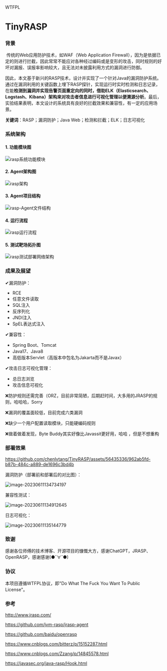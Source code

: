 <a href="http://www.wtfpl.net/"><img
       src="http://www.wtfpl.net/wp-content/uploads/2012/12/wtfpl-badge-4.png"
       width="80" height="15" alt="WTFPL" />
</a>

# TinyRASP

### 背景

​	传统的Web应用防护技术，如WAF（Web Application Firewall），因为是依据已定的则进行拦截，因此常常不能应对各种经过编码或是变形的攻击，同时规则的好坏对漏报、误报率影响较大，且无法对未披露利用方式的漏洞进行防御。

​	因此，本文基于新兴的RASP技术，设计并实现了一个针对Java的漏洞防护系统。通过在漏洞利用的关键函数上埋下RASP探针，实现运行时实时检测和日志记录，在能**检测到漏洞并实现告警页面重定向的同时，借助ELK（Elasticsearch、Logstash、Kibana）架构来对攻击者信息进行可视化管理以便溯源分析**。最后，实验结果表明，本文设计的系统具有良好的拦截效果和兼容性，有一定的应用场景。

**关键词**：RASP；漏洞防护；Java Web；检测和拦截；ELK；日志可视化

### 系统架构

#### 1. 功能模块图

![rasp系统功能模块](https://chenlvtang.top/pics/20230611131755.png)

#### 2. Agent架构图

![rasp架构](https://chenlvtang.top/pics/20230611131919.png)

#### 3. Agent项目结构

![rasp-Agent文件结构](https://chenlvtang.top/pics/20230611133346.png)

#### 4. 运行流程

![rasp运行流程](https://chenlvtang.top/pics/20230611133511.png)

#### 5. 测试靶场拓扑图

![rasp测试部署网络架构](https://chenlvtang.top/pics/20230611135427.png)

### 成果及展望

✔漏洞防护：

+ RCE
+ 任意文件读取
+ SQL注入
+ 反序列化
+ JNDI注入
+ SpEL表达式注入

✔兼容性：

+ Spring Boot、Tomcat
+ Java17、Java8
+ 高低版本Servlet（高版本中包名为Jakarta而不是Javax）

✔攻击日志可视化管理：

+ 总日志浏览
+ 攻击信息可视化

❌防护规则还需完善（ORZ，目前非常简陋，后期赶时间，大多用的JRASP的规则，哈哈哈，Sorry

❌漏洞的覆盖面较低，目前完成六类漏洞

❌缺少一个用户配置读取模块，只能硬编码规则

❌做着做着发现，Byte Buddy其实好像比Javassit更好用，哈哈 ，但是不想重构

### 部署效果



https://github.com/chenlvtang/TinyRASP/assets/56435336/962ab5fd-b87b-484c-a889-de1696c3bd4b



漏洞防护（部署前和部署后的对比图）：

![image-20230611134734197](https://chenlvtang.top/pics/20230611134917.png)

兼容性测试：

![image-20230611134912645](https://chenlvtang.top/pics/20230611134920.png)

日志可视化：

![image-20230611135144779](https://chenlvtang.top/pics/20230611135147.png)

### 致谢

感谢各位师傅的技术博客、开源项目的慷慨大方，感谢ChatGPT，JRASP、OpenRASP，感谢感谢(●ˇ∀ˇ●)

### 协议

本项目遵循WTFPL协议，即"Do What The Fuck You Want To Public License"。

### 参考

http://www.jrasp.com/

https://github.com/jvm-rasp/jrasp-agent

https://github.com/baidu/openrasp

https://www.cnblogs.com/bitterz/p/15152287.html

https://www.cnblogs.com/Zzang/p/14845578.html

https://javasec.org/java-rasp/Hook.html



